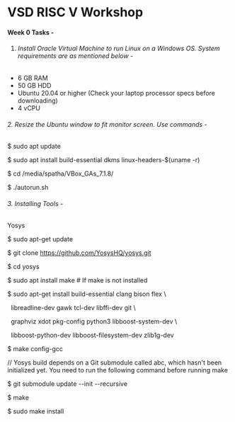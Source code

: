 # VSD RISC V Workshop 



#### Week 0 Tasks - 

1. ###### Install Oracle Virtual Machine to run Linux on a Windows OS. System requirements are as mentioned below -



* 6 GB RAM
* 50 GB HDD
* Ubuntu 20.04 or higher (Check your laptop processor specs before downloading)
* 4 vCPU



###### 2\. Resize the Ubuntu window to fit monitor screen. Use commands - 



$ sudo apt update

$ sudo apt install build-essential dkms linux-headers-$(uname -r)

$ cd /media/spatha/VBox\_GAs\_7.1.8/

$ ./autorun.sh  



###### 3\. Installing Tools - 



Yosys 



$ sudo apt-get update

$ git clone https://github.com/YosysHQ/yosys.git

$ cd yosys

$ sudo apt install make               # If make is not installed

$ sudo apt-get install build-essential clang bison flex \\

&nbsp;   libreadline-dev gawk tcl-dev libffi-dev git \\

&nbsp;   graphviz xdot pkg-config python3 libboost-system-dev \\

&nbsp;   libboost-python-dev libboost-filesystem-dev zlib1g-dev

$ make config-gcc

// Yosys build depends on a Git submodule called abc, which hasn't been initialized yet. You need to run the following command before running make

$ git submodule update --init --recursive

$ make 

$ sudo make install














